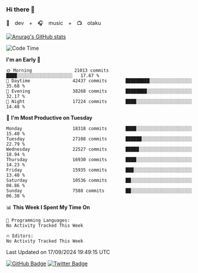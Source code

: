 ### Hi there 👋

🚀　dev　+　🎧　music　+　📺　otaku


[![Anurag's GitHub stats](https://github-readme-stats.vercel.app/api?username=koheitasaka&count_private=true&show_icons=true&theme=monokai)](https://github.com/koheitasaka/github-readme-stats)

<!--START_SECTION:waka-->
![Code Time](http://img.shields.io/badge/Code%20Time-1%2C161%20hrs%2023%20mins-blue)

**I'm an Early 🐤** 

```text
🌞 Morning                21013 commits       ████░░░░░░░░░░░░░░░░░░░░░   17.67 % 
🌆 Daytime                42437 commits       █████████░░░░░░░░░░░░░░░░   35.68 % 
🌃 Evening                38268 commits       ████████░░░░░░░░░░░░░░░░░   32.17 % 
🌙 Night                  17224 commits       ████░░░░░░░░░░░░░░░░░░░░░   14.48 % 
```
📅 **I'm Most Productive on Tuesday** 

```text
Monday                   18318 commits       ████░░░░░░░░░░░░░░░░░░░░░   15.40 % 
Tuesday                  27108 commits       ██████░░░░░░░░░░░░░░░░░░░   22.79 % 
Wednesday                22527 commits       █████░░░░░░░░░░░░░░░░░░░░   18.94 % 
Thursday                 16930 commits       ████░░░░░░░░░░░░░░░░░░░░░   14.23 % 
Friday                   15935 commits       ███░░░░░░░░░░░░░░░░░░░░░░   13.40 % 
Saturday                 10536 commits       ██░░░░░░░░░░░░░░░░░░░░░░░   08.86 % 
Sunday                   7588 commits        ██░░░░░░░░░░░░░░░░░░░░░░░   06.38 % 
```


📊 **This Week I Spent My Time On** 

```text
💬 Programming Languages: 
No Activity Tracked This Week

🔥 Editors: 
No Activity Tracked This Week
```


 Last Updated on 17/09/2024 19:49:15 UTC
<!--END_SECTION:waka-->

[![GitHub Badge](https://img.shields.io/badge/GitHub-100000?style=for-the-badge&logo=github&logoColor=white)](https://github.com/koheitasaka)
[![Twitter Badge](https://img.shields.io/badge/Twitter-1DA1F2?style=for-the-badge&logo=twitter&logoColor=white)](https://twitter.com/sleep_asleep_)
